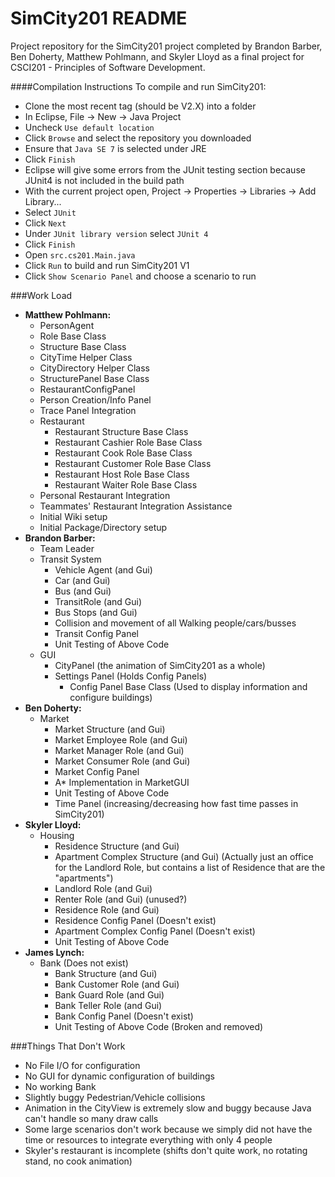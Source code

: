 SimCity201 README
======

Project repository for the SimCity201 project completed by Brandon Barber, Ben Doherty, Matthew Pohlmann, and Skyler Lloyd as a final project for CSCI201 - Principles of Software Development.

####Compilation Instructions
To compile and run SimCity201:
  + Clone the most recent tag (should be V2.X) into a folder
  + In Eclipse, File -> New -> Java Project
  + Uncheck `Use default location`
  + Click `Browse` and select the repository you downloaded
  + Ensure that `Java SE 7` is selected under JRE
  + Click `Finish`
  + Eclipse will give some errors from the JUnit testing section because JUnit4 is not included in the build path
  + With the current project open, Project -> Properties -> Libraries -> Add Library...
  + Select `JUnit`
  + Click `Next`
  + Under `JUnit library version` select `JUnit 4`
  + Click `Finish`
  + Open `src.cs201.Main.java`
  + Click `Run` to build and run SimCity201 V1
  + Click `Show Scenario Panel` and choose a scenario to run

###Work Load
 + **Matthew Pohlmann:**
   + PersonAgent
   + Role Base Class
   + Structure Base Class
   + CityTime Helper Class
   + CityDirectory Helper Class
   + StructurePanel Base Class
   + RestaurantConfigPanel
   + Person Creation/Info Panel
   + Trace Panel Integration
   + Restaurant
     + Restaurant Structure Base Class
     + Restaurant Cashier Role Base Class
     + Restaurant Cook Role Base Class
     + Restaurant Customer Role Base Class
     + Restaurant Host Role Base Class
     + Restaurant Waiter Role Base Class
   + Personal Restaurant Integration
   + Teammates' Restaurant Integration Assistance
   + Initial Wiki setup
   + Initial Package/Directory setup
 + **Brandon Barber:**
   + Team Leader
   + Transit System
     + Vehicle Agent (and Gui)
     + Car (and Gui)
     + Bus (and Gui)
     + TransitRole (and Gui)
     + Bus Stops (and Gui)
     + Collision and movement of all Walking people/cars/busses
     + Transit Config Panel
     + Unit Testing of Above Code
   + GUI
     + CityPanel (the animation of SimCity201 as a whole)
     + Settings Panel (Holds Config Panels)
       + Config Panel Base Class (Used to display information and configure buildings)
 + **Ben Doherty:**
   + Market
     + Market Structure (and Gui)
     + Market Employee Role (and Gui)
     + Market Manager Role (and Gui)
     + Market Consumer Role (and Gui)
     + Market Config Panel
     + A* Implementation in MarketGUI
     + Unit Testing of Above Code
     + Time Panel (increasing/decreasing how fast time passes in SimCity201)
 + **Skyler Lloyd:**
   + Housing
     + Residence Structure (and Gui)
     + Apartment Complex Structure (and Gui) (Actually just an office for the Landlord Role, but contains a list of Residence that are the "apartments")
     + Landlord Role (and Gui)
     + Renter Role (and Gui) (unused?)
     + Residence Role (and Gui)
     + Residence Config Panel (Doesn't exist)
     + Apartment Complex Config Panel (Doesn't exist)
     + Unit Testing of Above Code
 + **James Lynch:**
   + Bank (Does not exist)
     + Bank Structure (and Gui)
     + Bank Customer Role (and Gui)
     + Bank Guard Role (and Gui)
     + Bank Teller Role (and Gui)
     + Bank Config Panel (Doesn't exist)
     + Unit Testing of Above Code (Broken and removed)

###Things That Don't Work
 + No File I/O for configuration
 + No GUI for dynamic configuration of buildings
 + No working Bank
 + Slightly buggy Pedestrian/Vehicle collisions
 + Animation in the CityView is extremely slow and buggy because Java can't handle so many draw calls
 + Some large scenarios don't work because we simply did not have the time or resources to integrate everything with only 4 people
 + Skyler's restaurant is incomplete (shifts don't quite work, no rotating stand, no cook animation)